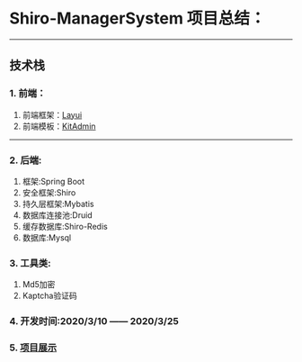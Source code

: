 # Shiro-ManagerSystem 项目总结：
*** 
## 技术栈
### 1. 前端：
1. 前端框架：[Layui](https://www.layui.com/)
2. 前端模板：[KitAdmin](https://gitee.com/kitteam/kit_admin/)
****

### 2. 后端:
1. 框架:Spring Boot
2. 安全框架:Shiro
3. 持久层框架:Mybatis
4. 数据库连接池:Druid
5. 缓存数据库:Shiro-Redis
6. 数据库:Mysql

### 3. 工具类:
1. Md5加密
2. Kaptcha验证码

### 4. 开发时间:2020/3/10 —— 2020/3/25

### 5. [项目展示](https://github.com/ks-39/Shiro-ManagerSystem/tree/master/Images)